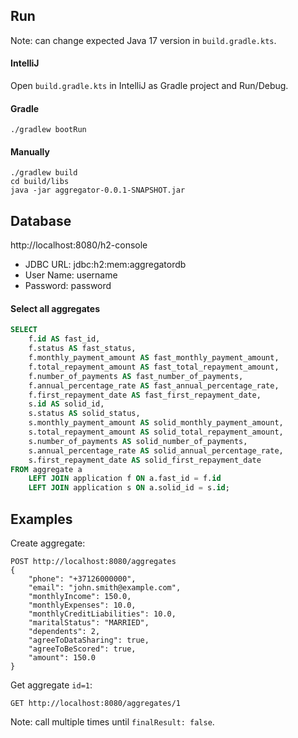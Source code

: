 ## Run

Note: can change expected Java 17 version in `build.gradle.kts`.

#### IntelliJ

Open `build.gradle.kts` in IntelliJ as Gradle project and Run/Debug.

#### Gradle

```shell
./gradlew bootRun
```

#### Manually

```shell
./gradlew build
cd build/libs
java -jar aggregator-0.0.1-SNAPSHOT.jar
```

## Database

http://localhost:8080/h2-console

* JDBC URL: jdbc:h2:mem:aggregatordb
* User Name: username
* Password: password

#### Select all aggregates

```sql
SELECT
	f.id AS fast_id,
	f.status AS fast_status,
	f.monthly_payment_amount AS fast_monthly_payment_amount,
	f.total_repayment_amount AS fast_total_repayment_amount,
	f.number_of_payments AS fast_number_of_payments,
	f.annual_percentage_rate AS fast_annual_percentage_rate,
	f.first_repayment_date AS fast_first_repayment_date,
	s.id AS solid_id,
	s.status AS solid_status,
	s.monthly_payment_amount AS solid_monthly_payment_amount,
	s.total_repayment_amount AS solid_total_repayment_amount,
	s.number_of_payments AS solid_number_of_payments,
	s.annual_percentage_rate AS solid_annual_percentage_rate,
	s.first_repayment_date AS solid_first_repayment_date
FROM aggregate a
	LEFT JOIN application f ON a.fast_id = f.id
	LEFT JOIN application s ON a.solid_id = s.id;
```

## Examples

Create aggregate:
```
POST http://localhost:8080/aggregates
{
	"phone": "+37126000000",
	"email": "john.smith@example.com",
	"monthlyIncome": 150.0,
	"monthlyExpenses": 10.0,
	"monthlyCreditLiabilities": 10.0,
	"maritalStatus": "MARRIED",
	"dependents": 2,
	"agreeToDataSharing": true,
	"agreeToBeScored": true,
	"amount": 150.0
}
```

Get aggregate `id=1`:
```
GET http://localhost:8080/aggregates/1
```
Note: call multiple times until `finalResult: false`.